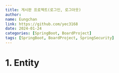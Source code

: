 ```yaml
---
title: 게시판 프로젝트(로그인, 로그아웃)
author:
name: Eungchan
link: https://github.com/yec3168
date: 2024-01-24
categories: [SpringBoot, BoardProject]
tags: [SpringBoot, BoardProject, SpringSecurity]
---
```


# 1. Entity
